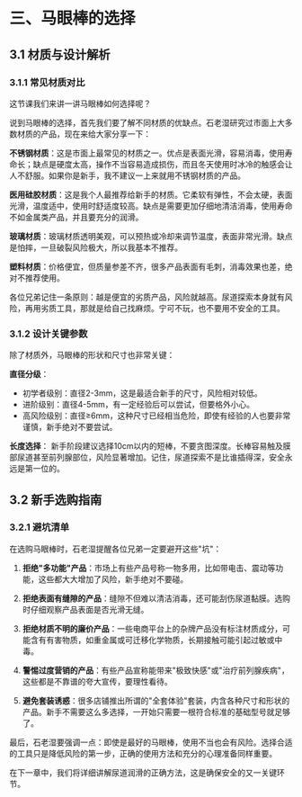 # 三、马眼棒的选择

## 3.1 材质与设计解析

### 3.1.1 常见材质对比

这节课我们来讲一讲马眼棒如何选择呢？

说到马眼棒的选择，首先我们要了解不同材质的优缺点。石老湿研究过市面上大多数材质的产品，现在来给大家分享一下：

**不锈钢材质**：这是市面上最常见的材质之一。优点是表面光滑，容易消毒，使用寿命长；缺点是硬度太高，操作不当容易造成损伤，而且冬天使用时冰冷的触感会让人不舒服。如果你是新手，我不建议一上来就用不锈钢材质的产品。

**医用硅胶材质**：这是我个人最推荐给新手的材质。它柔软有弹性，不会太硬，表面光滑，温度适中，使用时舒适度较高。缺点是需要更加仔细地清洁消毒，使用寿命不如金属类产品，并且要充分的润滑。

**玻璃材质**：玻璃材质透明美观，可以预热或冷却来调节温度，表面非常光滑。缺点是怕摔，一旦破裂风险极大，所以我基本不推荐。

**塑料材质**：价格便宜，但质量参差不齐，很多产品表面有毛刺，消毒效果也差，绝对不推荐使用。

<!-- **亚克力材质**：比普通塑料好一些，但依然存在表面光滑度不足和难以彻底消毒的问题，也不推荐。 -->

各位兄弟记住一条原则：越是便宜的劣质产品，风险就越高。尿道探索本身就有风险，再用劣质工具，那就是给自己找麻烦。宁可不玩，也不要用不安全的工具。

### 3.1.2 设计关键参数

除了材质外，马眼棒的形状和尺寸也非常关键：

**直径分级**：
- 初学者级别：直径2-3mm，这是最适合新手的尺寸，风险相对较低。
- 进阶级别：直径4-5mm，有一定经验后可以尝试，但要格外小心。
- 高风险级别：直径≥6mm，这种尺寸已经相当危险，即使有经验的人也要非常谨慎，新手绝对不要尝试。

**长度选择**：
新手阶段建议选择10cm以内的短棒，不要贪图深度。长棒容易触及膜部尿道甚至前列腺部位，风险显著增加。记住，尿道探索不是比谁插得深，安全永远是第一位的。

<!-- **头部形状**：
- 子弹头（推荐）：头部呈圆弧状，进入时阻力小，不容易造成尿道损伤。
- 橄榄头：中间粗两端细，可以提供扩张和收缩的交替感受，但新手操作难度更大。
- 平头：不推荐，容易造成压力性损伤。
- 螺纹/颗粒状：极不推荐，这种设计增加了黏膜摩擦和损伤风险。

**弯曲程度**：
人体尿道并不是笔直的，而是有一定弯曲度的。初学者可以选择微弯型设计（约5-15度弯曲），模拟人体尿道自然弯曲，减小阻力和不适感。但过度弯曲的设计（如U形或S形）风险很高，不建议使用。 -->

## 3.2 新手选购指南

### 3.2.1 避坑清单

在选购马眼棒时，石老湿提醒各位兄弟一定要避开这些"坑"：

1. **拒绝"多功能"产品**：市场上有些产品号称一物多用，比如带电击、震动等功能，这些都大大增加了风险，新手绝对不要碰。

2. **拒绝表面有缝隙的产品**：缝隙不但难以清洁消毒，还可能刮伤尿道黏膜。选购时仔细观察产品表面是否光滑无缝。

3. **拒绝材质不明的廉价产品**：一些电商平台上的杂牌产品没有标注材质成分，可能含有有害物质，如重金属或可迁移化学物质，长期接触可能引起过敏或中毒。

4. **警惕过度营销的产品**：有些产品宣称能带来"极致快感"或"治疗前列腺疾病"，这些都是不靠谱的夸大宣传，要理性看待。

5. **避免套装诱惑**：很多店铺推出所谓的"全套体验"套装，内含各种尺寸和形状的产品。新手不需要这么多选择，一开始只需要一根符合标准的基础型号就足够了。

<!-- ### 3.2.2 推荐品牌与关键词

如果你决定购买马眼棒，石老湿给大家一些可靠的参考：

**正规医疗级产品**：
- Soul Source：这是一个专业生产泌尿系统扩张器的品牌，他们的硅胶尿道扩张棒是医用级别的，安全系数高。
- Pratt：生产医用级导尿管和尿道扩张器的品牌，材质安全，表面处理良好。

**搜索关键词**：
在购买平台搜索时，建议使用"医用尿道扩张棒"、"一次性硅胶导尿管"等专业术语，而不是"情趣马眼棒"这类词汇，后者搜出来的产品往往不符合基本安全标准。

**包装与认证**：
正规产品应该有完整的包装，标明材质成分、尺寸规格、使用方法和注意事项。理想情况下，应该有FDA、CE等医疗器械认证标志。如果只有一个简单塑料袋装着产品，没有任何说明，那么最好不要购买。

**价格参考**：
一根合格的入门级马眼棒，价格通常在80-200元人民币左右。如果价格明显低于这个范围，很可能是劣质产品；如果明显高于这个范围，可能是品牌溢价或进口产品，但不一定质量就会更好。 -->

最后，石老湿要强调一点：即使是最好的马眼棒，使用不当也会有风险。选择合适的工具只是降低风险的第一步，正确的使用方法和充分的心理准备同样重要。

在下一章中，我们将详细讲解尿道润滑的正确方法，这是确保安全的又一关键环节。 